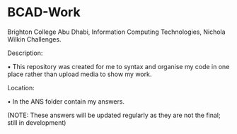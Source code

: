 # BCAD-Work

Brighton College Abu Dhabi, Information Computing Technologies, Nichola Wilkin Challenges.


Description:

• This repository was created for me to syntax and organise my code in one place rather than upload media to show my work.

Location:

• In the ANS folder contain my answers.


(NOTE: These answers will be updated regularly as they are not the final; still in development)
